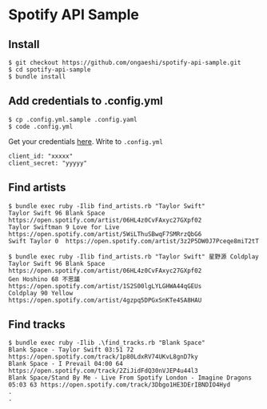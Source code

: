 # Spotify API Sample
## Install
```.
$ git checkout https://github.com/ongaeshi/spotify-api-sample.git
$ cd spotify-api-sample
$ bundle install
```

## Add credentials to .config.yml
```
$ cp .config.yml.sample .config.yaml
$ code .config.yml
```

Get your credentials [here](https://developer.spotify.com/my-applications). 
Write to `.config.yml`

```
client_id: "xxxxx"
client_secret: "yyyyy"
```

## Find artists
```
$ bundle exec ruby -Ilib find_artists.rb "Taylor Swift"
Taylor Swift 96 Blank Space https://open.spotify.com/artist/06HL4z0CvFAxyc27GXpf02
Taylor Swiftman 9 Love for Live https://open.spotify.com/artist/5WiLThuSBwqF7SMRrzQbG6
Swift Taylor 0  https://open.spotify.com/artist/3z2P5DW0J7Pceqe8miT2tT
```

```
$ bundle exec ruby -Ilib find_artists.rb "Taylor Swift" 星野源 Coldplay
Taylor Swift 96 Blank Space https://open.spotify.com/artist/06HL4z0CvFAxyc27GXpf02
Gen Hoshino 68 不思議 https://open.spotify.com/artist/1S2S00lgLYLGHWA44qGEUs
Coldplay 90 Yellow https://open.spotify.com/artist/4gzpq5DPGxSnKTe4SA8HAU
```

## Find tracks
```
$ bundle exec ruby -Ilib .\find_tracks.rb "Blank Space"  
Blank Space - Taylor Swift 03:51 72 https://open.spotify.com/track/1p80LdxRV74UKvL8gnD7ky
Blank Space - I Prevail 04:00 64 https://open.spotify.com/track/2ZiJidFdQ30nVJEP4u44l3
Blank Space/Stand By Me - Live From Spotify London - Imagine Dragons 05:03 63 https://open.spotify.com/track/3Dbgo1HE3DErIBNDIO4Hyd
.
.
```
